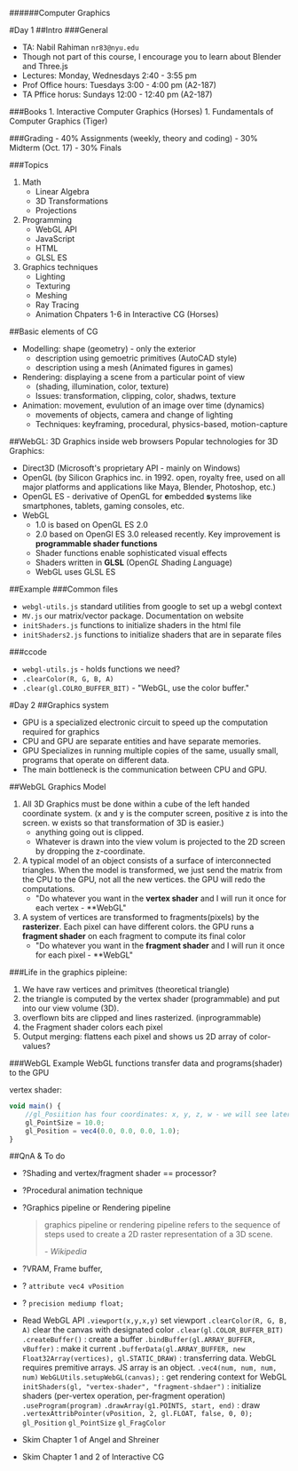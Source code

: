 ######Computer Graphics

#Day 1
##Intro
###General
- TA: Nabil Rahiman `nr83@nyu.edu` 
- Though not part of this course, I encourage you to learn about Blender and Three.js
- Lectures: Monday, Wednesdays 2:40 - 3:55 pm
- Prof Office hours: Tuesdays 3:00 - 4:00 pm (A2-187)
- TA Pffice horus: Sundays 12:00 - 12:40 pm (A2-187)


###Books
	1. Interactive Computer Graphics (Horses)
	1. Fundamentals of Computer Graphics (Tiger)

###Grading
	- 40% Assignments (weekly, theory and coding)
	- 30% Midterm (Oct. 17)
	- 30% Finals


###Topics
1. Math
	- Linear Algebra
	- 3D Transformations
	- Projections
1. Programming
	- WebGL API
	- JavaScript
	- HTML
	- GLSL ES
1. Graphics techniques
	- Lighting
	- Texturing
	- Meshing
	- Ray Tracing
	- Animation
Chpaters 1-6 in Interactive CG (Horses)

##Basic elements of CG
- Modelling: shape (geometry) - only the exterior
	- description using gemoetric primitives (AutoCAD style)
	- description using a mesh (Animated figures in games)
- Rendering: displaying a scene from a particular point of view
	- (shading, illumination, color, texture)
	- Issues: transformation, clipping, color, shadws, texture
- Animation: movement, evulution of an image over time (dynamics)
	- movements of objects, camera and change of lighting
	- Techniques: keyframing, procedural, physics-based, motion-capture

##WebGL: 3D Graphics inside web browsers
Popular technologies for 3D Graphics:

- Direct3D (Microsoft's proprietary API - mainly on Windows)
- OpenGL (by Silicon Graphics inc. in 1992. open, royalty free, used on all major platforms and applications like Maya, Blender, Photoshop, etc.)
- OpenGL ES - derivative of OpenGL for **e**mbedded **s**ystems like smartphones, tablets, gaming consoles, etc.
- WebGL
	- 1.0 is based on OpenGL ES 2.0
	- 2.0 based on OpenGl ES 3.0 released recently. Key improvement is **programmable shader functions**
	- Shader functions enable sophisticated visual effects
	- Shaders written in **GLSL** (Open*GL* *S*hading *L*anguage)
	- WebGL uses GLSL ES

##Example
###Common files
- `webgl-utils.js` standard utilities from google to set up a webgl context
- `MV.js` our matrix/vector package. Documentation on website
- `initShaders.js` functions to initialize shaders in the html file
- `initShaders2.js` functions to initialize shaders that are in separate files

###ccode
- `webgl-utils.js` - holds functions we need?
- `.clearColor(R, G, B, A)`
- `.clear(gl.COLRO_BUFFER_BIT)` - "WebGL, use the color buffer."

#Day 2
##Graphics system
- GPU is a specialized electronic circuit to speed up the computation required for graphics
- CPU and GPU are separate entities and have separate memories.
- GPU Specializes in running multiple copies of the same, usually small, programs that operate on different data.
- The main bottleneck is the communication between CPU and GPU.

##WebGL Graphics Model
1. All 3D Graphics must be done within a cube of the left handed coordinate system. (x and y is the computer screen, positive z is into the screen. w exists so that transformation of 3D is easier.)
	- anything going out is clipped.
	- Whatever is drawn into the view volum is projected to the 2D screen by dropping the z-coordinate.
1. A typical model of an object consists of a surface of interconnected triangles. When the model is transformed, we just send the matrix from the CPU to the GPU, not all the new vertices. the GPU will redo the computations.
	- "Do whatever you want in the **vertex shader** and I will run it once for each vertex - **WebGL"
1. A system of vertices are transformed to fragments(pixels) by the **rasterizer**. Each pixel can have different colors. the GPU runs a **fragment shader** on each fragment to compute its final color
	- "Do whatever you want in the **fragment shader** and I will run it once for each pixel - **WebGL"

###Life in the graphics pipleine:
1. We have raw vertices and primitves (theoretical triangle)
1. the triangle is computed by the vertex shader (programmable) and put into our view volume (3D).
1. overflown bits are clipped and lines rasterized. (inprogrammable)
1. the Fragment shader colors each pixel
1. Output merging: flattens each pixel and shows us 2D array of color-values?

###WebGL Example
WebGL functions transfer data and programs(shader) to the GPU

vertex shader:

```js
void main() {
	//gl_Posiition has four coordinates: x, y, z, w - we will see later why 4D. for now, w = 1. for 2D, z = 1
	gl_PointSize = 10.0;
	gl_Position = vec4(0.0, 0.0, 0.0, 1.0);
}
```




##QnA & To do
- ?Shading and vertex/fragment shader == processor?
- ?Procedural animation technique
- ?Graphics pipeline or Rendering pipeline
	> graphics pipeline or rendering pipeline refers to the sequence of steps used to create a 2D raster representation of a 3D scene.
	>
	> \- *Wikipedia*

- ?VRAM, Frame buffer, 
- ? `attribute vec4 vPosition`
- ? `precision mediump float;`
- Read WebGL API
	`.viewport(x,y,x,y)` set viewport
	`.clearColor(R, G, B, A)` clear the canvas with designated color
	`.clear(gl.COLOR_BUFFER_BIT)`
	`.createBuffer()` : create a buffer
	`.bindBuffer(gl.ARRAY_BUFFER, vBuffer)` : make it current
	`.bufferData(gl.ARRAY_BUFFER, new Float32Array(vertices), gl.STATIC_DRAW)` : transferring data. WebGL requires premitive arrays. JS array is an object.
	`.vec4(num, num, num, num)`
	`WebGLUtils.setupWebGL(canvas);` : get rendering context for WebGL
	`initShaders(gl, "vertex-shader", "fragment-shdaer")` : initialize shaders (per-vertex operation, per-fragment operation)
	`.useProgram(program)`
	`.drawArray(g1.POINTS, start, end)` : draw
	`.vertexAttribPointer(vPosition, 2, gl.FLOAT, false, 0, 0);`
	`gl_Position`
	`gl_PointSize`
	`gl_FragColor`
- Skim Chapter 1 of Angel and Shreiner
- Skim Chapter 1 and 2 of Interactive CG

